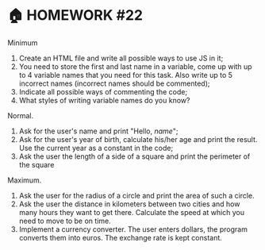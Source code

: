 # 🏠 HOMEWORK #22


Minimum

1. Create an HTML file and write all possible ways to use JS in it;
2. You need to store the first and last name in a variable, come up with up to 4 variable names that you need for this task. Also write up to 5 incorrect names (incorrect names should be commented);
3. Indicate all possible ways of commenting the code;
4. What styles of writing variable names do you know?


Normal.

1. Ask for the user's name and print "Hello, *name*";
2. Ask for the user's year of birth, calculate his/her age and print the result. Use the current year as a constant in the code;
3. Ask the user the length of a side of a square and print the perimeter of the square


Maximum.

1. Ask the user for the radius of a circle and print the area of such a circle.
2. Ask the user the distance in kilometers between two cities and how many hours they want to get there. Calculate the speed at which you need to move to be on time.
3. Implement a currency converter. The user enters dollars, the program converts them into euros. The exchange rate is kept constant.